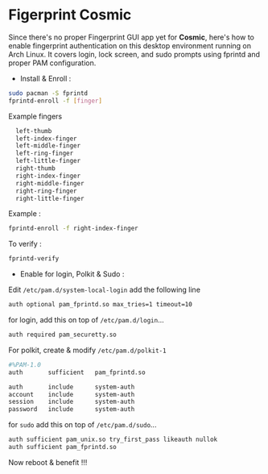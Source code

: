 # Figerprint Cosmic

Since there's no proper Fingerprint GUI app yet for **Cosmic**, here's how to enable fingerprint authentication on this desktop environment running on Arch Linux. It covers login, lock screen, and sudo prompts using fprintd and proper PAM configuration.

- Install & Enroll :
```Bash
sudo pacman -S fprintd
fprintd-enroll -f [finger]
```
Example fingers
```Bash
  left-thumb
  left-index-finger
  left-middle-finger
  left-ring-finger
  left-little-finger
  right-thumb
  right-index-finger
  right-middle-finger
  right-ring-finger
  right-little-finger
```
Example :
```Bash
fprintd-enroll -f right-index-finger
```
To verify :
```Bash
fprintd-verify
```
- Enable for login, Polkit & Sudo :

Edit `/etc/pam.d/system-local-login` add the following line
```Bash
auth optional pam_fprintd.so max_tries=1 timeout=10
```
for login, add this on top of `/etc/pam.d/login`...
```Bash
auth required pam_securetty.so
```
For polkit, create & modify `/etc/pam.d/polkit-1`
```Bash
#%PAM-1.0
auth       sufficient   pam_fprintd.so

auth       include      system-auth
account    include      system-auth
session    include      system-auth
password   include      system-auth
```
for `sudo` add this on top of `/etc/pam.d/sudo`...
```Bash
auth sufficient pam_unix.so try_first_pass likeauth nullok
auth sufficient pam_fprintd.so
```
Now reboot & benefit !!!
